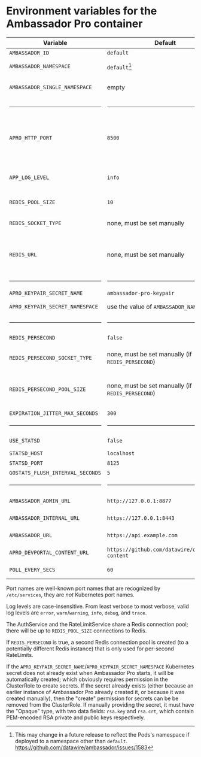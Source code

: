 # Environment variables for the Ambassador Pro container

| Variable                         | Default                                           | Value type                                                                    | Purpose                                              |
|----------------------------------|---------------------------------------------------|-------------------------------------------------------------------------------|------------------------------------------------------|
| `AMBASSADOR_ID`                  | `default`                                         | plain string                                                                  | Ambassador                                           |
| `AMBASSADOR_NAMESPACE`           | `default`[^1]                                     | Kubernetes namespace                                                          | Ambassador                                           |
| `AMBASSADOR_SINGLE_NAMESPACE`    | empty                                             | Boolean; non-empty=true, empty=false                                          | Ambassador                                           |
| <hr/>                            | <hr/>                                             | <hr/>                                                                         | <hr/>                                                |
| `APRO_HTTP_PORT`                 | `8500`                                            | TCP port number or name                                                       | Filter gRPC, RateLimit gRPC, health HTTP, debug HTTP |
| `APP_LOG_LEVEL`                  | `info`                                            | log level                                                                     | Ambassador Pro general-purpose                       |
| `REDIS_POOL_SIZE`                | `10`                                              | integer                                                                       | Filter, RateLimit                                    |
| `REDIS_SOCKET_TYPE`              | none, must be set manually                        | Go network such as `tcp` or `unix`; see [Go `net.Dial`][]                     | Filter, RateLimit                                    |
| `REDIS_URL`                      | none, must be set manually                        | Go network address; for TCP this is a `host:port` pair; see [Go `net.Dial`][] | Filter, RateLimit                                    |
| <hr/>                            | <hr/>                                             | <hr/>                                                                         | <hr/>                                                |
| `APRO_KEYPAIR_SECRET_NAME`       | `ambassador-pro-keypair`                          | Kubernetes name                                                               | Filter                                               |
| `APRO_KEYPAIR_SECRET_NAMESPACE`  | use the value of `AMBASSADOR_NAMESPACE`           | Kubernetes namespace                                                          | Filter                                               |
| <hr/>                            | <hr/>                                             | <hr/>                                                                         | <hr/>                                                |
| `REDIS_PERSECOND`                | `false`                                           | Boolean; [Go `strconv.ParseBool`][]                                           | RateLimit                                            |
| `REDIS_PERSECOND_SOCKET_TYPE`    | none, must be set manually (if `REDIS_PERSECOND`) | Go network such as `tcp` or `unix`; see [Go `net.Dial`][]                     | RateLimit                                            |
| `REDIS_PERSECOND_POOL_SIZE`      | none, must be set manually (if `REDIS_PERSECOND`) | Go network address; for TCP this is a `host:port` pair; see [Go `net.Dial`][] | RateLimit                                            |
| `EXPIRATION_JITTER_MAX_SECONDS`  | `300`                                             | integer                                                                       | RateLimit                                            |
| <hr/>                            | <hr/>                                             | <hr/>                                                                         | <hr/>                                                |
| `USE_STATSD`                     | `false`                                           | Boolean; [Go `strconv.ParseBool`][]                                           | RateLimit                                            |
| `STATSD_HOST`                    | `localhost`                                       | hostname                                                                      | RateLimit                                            |
| `STATSD_PORT`                    | `8125`                                            | integer                                                                       | RateLimit                                            |
| `GOSTATS_FLUSH_INTERVAL_SECONDS` | `5`                                               | integer                                                                       | RateLimit                                            |
| <hr/>                            | <hr/>                                             | <hr/>                                                                         | <hr/>                                                |
| `AMBASSADOR_ADMIN_URL`           | `http://127.0.0.1:8877`                           | URL                                                                           | Developer Portal                                     |
| `AMBASSADOR_INTERNAL_URL`        | `https://127.0.0.1:8443`                          | URL                                                                           | Developer Portal                                     |
| `AMBASSADOR_URL`                 | `https://api.example.com`                         | URL                                                                           | Developer Portal                                     |
| `APRO_DEVPORTAL_CONTENT_URL`     | `https://github.com/datawire/devportal-content`   | git-remote URL                                                                | Developer Portal                                     |
| `POLL_EVERY_SECS`                | `60`                                              | integer                                                                       | Developer Portal                                     |

<!--

  Intentionally omit `RLS_RUNTIME_DIR` from the above table; it exists
  for development purposes and isn't meant to be set by end users.

-->

Port names are well-known port names that are recognized by
`/etc/services`, they are *not* Kubernetes port names.

Log levels are case-insensitive. From least verbose to most verbose,
valid log levels are `error`, `warn`/`warning`, `info`, `debug`, and
`trace`.

The AuthService and the RateLimitService share a Redis connection
pool; there will be up to `REDIS_POOL_SIZE` connections to Redis.

If `REDIS_PERSECOND` is true, a second Redis connection pool is
created (to a potentially different Redis instance) that is only used
for per-second RateLimits.

If the `APRO_KEYPAIR_SECRET_NAME`/`APRO_KEYPAIR_SECRET_NAMESPACE`
Kubernetes secret does not already exist when Ambassador Pro starts,
it will be automatically created; which obviously requires permission
in the ClusterRole to create secrets.  If the secret already exists
(either because an earlier instance of Ambassador Pro already created
it, or because it was created manually), then the "create" permission
for secrets can be be removed from the ClusterRole.  If manually
providing the secret, it must have the "Opaque" type, with two data
fields: `rsa.key` and `rsa.crt`, which contain PEM-encoded RSA private
and public keys respectively.

[^1]: This may change in a future release to reflect the Pods's
    namespace if deployed to a namespace other than `default`.
    https://github.com/datawire/ambassador/issues/1583

[Go `net.Dial`]: https://golang.org/pkg/net/#Dial
[Go `strconv.ParseBool`]: https://golang.org/pkg/strconv/#ParseBool
